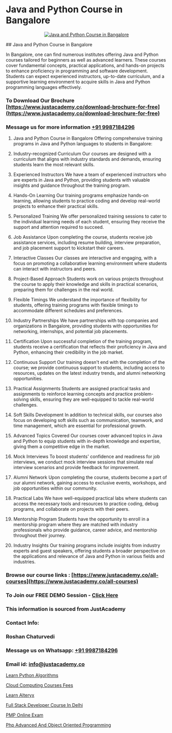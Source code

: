 # Java and Python Course in Bangalore

<p align="center">
  <a href="https://justacademy.co/course-detail/core-java-training">
    <img src="https://justacademy.co/storage2/course_image/1677245426_course_image.webp" alt="Java and Python Course in Bangalore">
  </a>
</p>
## Java and Python Course in Bangalore

In Bangalore, one can find numerous institutes offering Java and Python courses tailored for beginners as well as advanced learners. These courses cover fundamental concepts, practical applications, and hands-on projects to enhance proficiency in programming and software development. Students can expect experienced instructors, up-to-date curriculum, and a supportive learning environment to acquire skills in Java and Python programming languages effectively.
### To Download Our Brochure [https://www.justacademy.co/download-brochure-for-free](https://www.justacademy.co/download-brochure-for-free)
### Message us for more information [+91 9987184296](https://api.whatsapp.com/send?phone=919987184296)
1) Java and Python Course in Bangalore
Offering comprehensive training programs in Java and Python languages to students in Bangalore:

2) Industry-recognized Curriculum
Our courses are designed with a curriculum that aligns with industry standards and demands, ensuring students learn the most relevant skills.

3) Experienced Instructors
We have a team of experienced instructors who are experts in Java and Python, providing students with valuable insights and guidance throughout the training program.

4) Hands-On Learning
Our training programs emphasize hands-on learning, allowing students to practice coding and develop real-world projects to enhance their practical skills.

5) Personalized Training
We offer personalized training sessions to cater to the individual learning needs of each student, ensuring they receive the support and attention required to succeed.

6) Job Assistance
Upon completing the course, students receive job assistance services, including resume building, interview preparation, and job placement support to kickstart their careers.

7) Interactive Classes
Our classes are interactive and engaging, with a focus on promoting a collaborative learning environment where students can interact with instructors and peers.

8) Project-Based Approach
Students work on various projects throughout the course to apply their knowledge and skills in practical scenarios, preparing them for challenges in the real world.

9) Flexible Timings
We understand the importance of flexibility for students, offering training programs with flexible timings to accommodate different schedules and preferences.

10) Industry Partnerships
We have partnerships with top companies and organizations in Bangalore, providing students with opportunities for networking, internships, and potential job placements.

11) Certification
Upon successful completion of the training program, students receive a certification that reflects their proficiency in Java and Python, enhancing their credibility in the job market.

12) Continuous Support
Our training doesn't end with the completion of the course; we provide continuous support to students, including access to resources, updates on the latest industry trends, and alumni networking opportunities.

13) Practical Assignments
Students are assigned practical tasks and assignments to reinforce learning concepts and practice problem-solving skills, ensuring they are well-equipped to tackle real-world challenges.

14) Soft Skills Development
In addition to technical skills, our courses also focus on developing soft skills such as communication, teamwork, and time management, which are essential for professional growth.

15) Advanced Topics Covered
Our courses cover advanced topics in Java and Python to equip students with in-depth knowledge and expertise, giving them a competitive edge in the market.

16) Mock Interviews
To boost students' confidence and readiness for job interviews, we conduct mock interview sessions that simulate real interview scenarios and provide feedback for improvement.

17) Alumni Network
Upon completing the course, students become a part of our alumni network, gaining access to exclusive events, workshops, and job opportunities within our community.

18) Practical Labs
We have well-equipped practical labs where students can access the necessary tools and resources to practice coding, debug programs, and collaborate on projects with their peers.

19) Mentorship Program
Students have the opportunity to enroll in a mentorship program where they are matched with industry professionals who provide guidance, career advice, and mentorship throughout their journey.

20) Industry Insights
Our training programs include insights from industry experts and guest speakers, offering students a broader perspective on the applications and relevance of Java and Python in various fields and industries.

### Browse our course links : [https://www.justacademy.co/all-courses](https://www.justacademy.co/all-courses) 
### To Join our FREE DEMO Session - [Click Here](https://www.justacademy.co/register-for-course-demo)


### This information is sourced from JustAcademy
### Contact Info:
### Roshan Chaturvedi
### Message us on Whatsapp: [+91 9987184296](https://api.whatsapp.com/send?phone=919987184296)
### Email id: [info@justacademy.co](mailto:info@justacademy.co)
                
[Learn Python Algorithms](https://www.linkedin.com/pulse/learn-python-algorithms-justacademy-ahmedabad-8uepe?trackingId=X2AOIBjnwnH6CCG5y2N6RQ%3D%3D&lipi=urn%3Ali%3Apage%3Ad_flagship3_company_admin%3BejZbnVSUSciRC3KGqYoFiw%3D%3D)

[Cloud Computing Courses Fees](https://www.linkedin.com/pulse/cloud-computing-courses-fees-justacademy-jaipur-09tuc?trackingId=BqKP0BDQXjXquQ7j41GKiw%3D%3D&lipi=urn%3Ali%3Apage%3Ad_flagship3_company_admin%3B%2Bj%2BWkU3wSKSQ1R70zcYAcw%3D%3D)

[Learn Alteryx](https://medium.com/@namusn/learn-alteryx-649e26718485)

[Full Stack Developer Course In Delhi](https://medium.com/@ranepooja/full-stack-developer-course-in-delhi-f11cab61675e)

[PMP Online Exam](https://justacademyin.github.io/justacademy/pmp-online-exam)

[Php Advanced And Object Oriented Programming](https://justacademyin.github.io/justacademy/php-advanced-and-object-oriented-programming)

